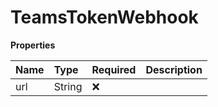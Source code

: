 # TeamsTokenWebhook

**Properties**

| Name | Type   | Required | Description |
| :--- | :----- | :------- | :---------- |
| url  | String | ❌       |             |
